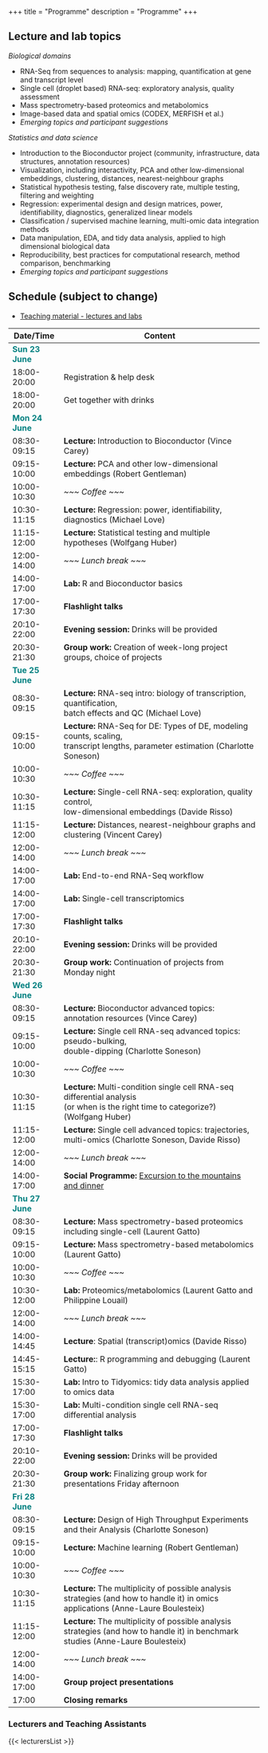 +++
title = "Programme"
description = "Programme"
+++

## Lecture and lab topics

*Biological domains*

- RNA-Seq from sequences to analysis: mapping, quantification at gene and transcript level
- Single cell (droplet based) RNA-seq: exploratory analysis, quality assessment
- Mass spectrometry-based proteomics and metabolomics
- Image-based data and spatial omics (CODEX, MERFISH et al.)
- *Emerging topics and participant suggestions*

*Statistics and data science*

- Introduction to the Bioconductor project (community, infrastructure, data structures, annotation resources)
- Visualization, including interactivity, PCA and other low-dimensional embeddings, clustering, distances, nearest-neighbour graphs
- Statistical hypothesis testing, false discovery rate, multiple testing, filtering and weighting
- Regression: experimental design and design matrices, power, identifiability, diagnostics, generalized linear models
- Classification / supervised machine learning, multi-omic data integration methods
- Data manipulation, EDA, and tidy data analysis, applied to high dimensional biological data
- Reproducibility, best practices for computational research, method comparison, benchmarking
- *Emerging topics and participant suggestions*

## Schedule (subject to change)

* [Teaching material - lectures and labs](https://github.com/Bioconductor/CSAMA)

| Date/Time   | Content |
|-------------|---------|
| <font color="teal">**Sun 23 June**</font> | | <!-- Sunday -->
| 18:00-20:00 | Registration & help desk |
| 18:00-20:00 | Get together with drinks |
| <font color="teal">**Mon 24 June**</font> | | <!-- Monday -->
| 08:30-09:15 | **Lecture:** Introduction to Bioconductor (Vince Carey) |
| 09:15-10:00 | **Lecture:** PCA and other low-dimensional embeddings (Robert Gentleman) |
| 10:00-10:30 | *~~~ Coffee ~~~* |
| 10:30-11:15 | **Lecture:** Regression: power, identifiability, diagnostics (Michael Love) |
| 11:15-12:00 | **Lecture:** Statistical testing and multiple hypotheses (Wolfgang Huber) |
| 12:00-14:00 | *~~~ Lunch break ~~~* |
| 14:00-17:00 | **Lab:** R and Bioconductor basics |
| 17:00-17:30 | **Flashlight talks** |
| 20:10-22:00 | **Evening session:** Drinks will be provided |
| 20:30-21:30 |	**Group work:** Creation of week-long project groups, choice of projects |
| <font color="teal">**Tue 25 June**</font> | | <!-- Tuesday -->
| 08:30-09:15 | **Lecture:** RNA-seq intro: biology of transcription, quantification, <br/> batch effects and QC (Michael Love) |
| 09:15-10:00 | **Lecture:** RNA-Seq for DE: Types of DE, modeling counts, scaling, <br/> transcript lengths, parameter estimation (Charlotte Soneson) | 
| 10:00-10:30 | *~~~ Coffee ~~~* |
| 10:30-11:15 | **Lecture:** Single-cell RNA-seq: exploration, quality control, <br/> low-dimensional embeddings (Davide Risso) |
| 11:15-12:00 | **Lecture:** Distances, nearest-neighbour graphs and clustering (Vincent Carey) |
| 12:00-14:00 | *~~~ Lunch break ~~~* |
| 14:00-17:00 | **Lab:** End-to-end RNA-Seq workflow |
| 14:00-17:00 | **Lab:** Single-cell transcriptomics |
| 17:00-17:30 | **Flashlight talks** |
| 20:10-22:00 | **Evening session:** Drinks will be provided |
| 20:30-21:30 |	**Group work:** Continuation of projects from Monday night |
| <font color="teal">**Wed 26 June**</font> | | <!-- Wednesday -->
| 08:30-09:15 | **Lecture:** Bioconductor advanced topics: annotation resources (Vince Carey) |
| 09:15-10:00 | **Lecture:** Single cell RNA-seq advanced topics: pseudo-bulking, <br/> double-dipping (Charlotte Soneson) |
| 10:00-10:30 | *~~~ Coffee ~~~* |
| 10:30-11:15 | **Lecture:** Multi-condition single cell RNA-seq differential analysis<br/> (or when is the right time to categorize?) (Wolfgang Huber) |
| 11:15-12:00 | **Lecture:** Single cell advanced topics: trajectories, <br/> multi-omics (Charlotte Soneson, Davide Risso) |
| 12:00-14:00 | *~~~ Lunch break ~~~* |
| 14:00-17:00 | **Social Programme:** [Excursion to the mountains and dinner](about/#social) |
| <font color="teal">**Thu 27 June**</font> | | <!-- Thursday -->
| 08:30-09:15 | **Lecture:** Mass spectrometry-based proteomics <br/> including single-cell (Laurent Gatto) |
| 09:15-10:00 | **Lecture:** Mass spectrometry-based metabolomics (Laurent Gatto) |
| 10:00-10:30 | *~~~ Coffee ~~~* |
| 10:30-12:00 | **Lab:** Proteomics/metabolomics (Laurent Gatto and Philippine Louail) |
| 12:00-14:00 | *~~~ Lunch break ~~~* |
| 14:00-14:45 | **Lecture**: Spatial (transcript)omics (Davide Risso) |
| 14:45-15:15 | **Lecture:**: R programming and debugging (Laurent Gatto)  |
| 15:30-17:00 | **Lab:** Intro to Tidyomics: tidy data analysis applied to omics data |
| 15:30-17:00 | **Lab:** Multi-condition single cell RNA-seq differential analysis |
| 17:00-17:30 | **Flashlight talks** |
| 20:10-22:00 | **Evening session:** Drinks will be provided |
| 20:30-21:30 |	**Group work:** Finalizing group work for presentations Friday afternoon |
| <font color="teal">**Fri 28 June**</font> | | <!-- Friday -->
| 08:30-09:15 | **Lecture:** Design of High Throughput Experiments and their Analysis (Charlotte Soneson) |
| 09:15-10:00 | **Lecture:** Machine learning (Robert Gentleman) |
| 10:00-10:30 | *~~~ Coffee ~~~* |
| 10:30-11:15 | **Lecture:** The multiplicity of possible analysis strategies (and how to handle it) in omics applications (Anne-Laure Boulesteix) |
| 11:15-12:00 | **Lecture:** The multiplicity of possible analysis strategies (and how to handle it) in benchmark studies (Anne-Laure Boulesteix) |
| 12:00-14:00 | *~~~ Lunch break ~~~* |
| 14:00-17:00 | **Group project presentations** |
| 17:00 | **Closing remarks** |

### Lecturers and Teaching Assistants

{{< lecturersList >}}

